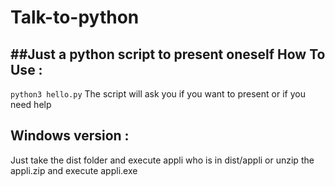 # Talk-to-python
##Just a python script to present oneself
How To Use :  
--------
```python3 hello.py```
The script will ask you if you want to present or if you need help  

Windows version :
-----------------
Just take the dist folder and execute appli who is in dist/appli or unzip the appli.zip and execute appli.exe